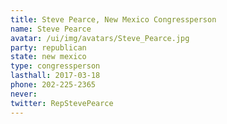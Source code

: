 ```yaml
---
title: Steve Pearce, New Mexico Congressperson
name: Steve Pearce
avatar: /ui/img/avatars/Steve_Pearce.jpg
party: republican
state: new mexico
type: congressperson
lasthall: 2017-03-18
phone: 202-225-2365
never: 
twitter: RepStevePearce
---
```

